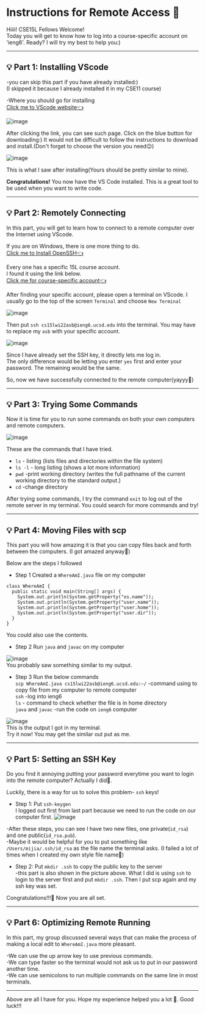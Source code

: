 # Instructions for Remote Access 📖

Hiiii! CSE15L Fellows Welcome! \
Today you will get to know how to log into a course-specific account on 'ieng6'. Ready?
I will try my best to help you:)

___

## 💡 Part 1: Installing VScode
-you can skip this part if you have already installed:)\
(I skipped it because I already installed it in my CSE11 course)


-Where you should go for installing\
[Click me to VScode website👈](https://code.visualstudio.com/)

![image](LabReport1.png)

After clicking the link, you can see such page. Click on the blue button for downloading:) It would not be difficult to follow the instructions to download and install.(Don't forget to choose the version you need😉)


![image](LabReport2.png)

This is what I saw after installing(Yours should be pretty similar to mine).

**Congratulations!** You now have the VS Code installed. This is a great tool to be used when you want to write code.

---

## 💡 Part 2: Remotely Connecting
In this part, you will get to learn how to connect to a remote computer over the Internet using VScode.

If you are on Windows, there is one more thing to do.\
[Click me to Install OpenSSH👈](https://docs.microsoft.com/en-us/windows-server/administration/openssh/openssh_install_firstuse)

Every one has a specific 15L course account.\
I found it using the link below.\
[Click me for course-specific account👈](https://sdacs.ucsd.edu/~icc/index.php)

After finding your specific account, please open a terminal on VScode. I usually go to the top of the screen `Terminal` and choose `New Terminal`

![image](Part2.2.png)

Then put
`ssh cs15lwi22asb@ieng6.ucsd.edu`
into the terminal. You may have to replace my `asb` with your specific account.

![image](Part2.1.png)

Since I have already set the SSH key, it directly lets me log in.\
The only difference would be letting you enter `yes` first and enter your password. The remaining would be the same.

So, now we have successfully connected to the remote computer(yayyy🥳)

---

## 💡 Part 3: Trying Some Commands
Now it is time for you to run some commands on both your own computers and remote computers.

![image](Part3.1.png)

These are the commands that I have tried.
* `ls` - listing (lists files and directories within the file system)
* `ls -l` - long listing (shows a lot more information)
* `pwd` -print working directory (writes the full pathname of the current working directory to the standard output.)
* `cd` -change directory

After trying some commands, I try the command `exit` to log out of the remote server in my terminal. You could search for more commands and try!

---
## 💡 Part 4: Moving Files with scp
This part you will how amazing it is that you can copy files back and forth between the computers. (I got amazed anyway🤣)

Below are the steps I followed
* Step 1 Created a `WhereAmI.java` file on my computer
```
class WhereAmI {
  public static void main(String[] args) {
    System.out.println(System.getProperty("os.name"));
    System.out.println(System.getProperty("user.name"));
    System.out.println(System.getProperty("user.home"));
    System.out.println(System.getProperty("user.dir"));
  }
}
```
You could also use the contents.

* Step 2 Run `java` and `javac` on my computer

![image](part5.1.png)\
You probably saw something similar to my output.

* Step 3 Run the below commands\
`scp WhereAmI.java cs15lwi22asb@ieng6.ucsd.edu:~/`
-command using to copy file from my computer to remote computer\
`ssh` -log into ieng6\
`ls` - command to check whether the file is in home directory\
`java` and `javac` -run the code on `ieng6` computer


![image](part5.3.png)\
This is the output I got in my terminal.\
Try it now! You may get the similar out put as me.

---
## 💡 Part 5: Setting an SSH Key
Do you find it annoying putting your password everytime you want to login into the remote computer? Actually I did🤪.

Luckily, there is a way for us to solve this problem- `ssh` keys!



* Step 1: Put `ssh-keygen`\
I logged out first from last part because we need to run the code on our computer first.
![image](part6.1.png)

-After these steps, you can see I have two new files, one private(`id_rsa`) and one public(`id_rsa.pub`). \
-Maybe it would be helpful for you to put something like `/Users/mijia/.ssh/id_rsa` as the file name the terminal asks. (I failed a lot of times when I created my own style file name🤪)

* Step 2: Put `mkdir .ssh` to copy the public key to the server\
-this part is also shown in the picture above. What I did is using `ssh` to login to the server first and put `mkdir .ssh`. Then I put scp again and my ssh key was set.

Congratulations!!!🥳 Now you are all set. 

---
## 💡 Part 6: Optimizing Remote Running
In this part, my group discussed several ways that can make the process of making a local edit to `WhereAmI.java` more pleasant.

-We can use the up arrow key to use previous commands.\
-We can type faster so the terminal would not ask us to put in our password another time.\
-We can use semicolons to run multiple commands on the same line in most terminals.

---
Above are all I have for you. Hope my experience helped you a lot 🥰. Good luck!!!






